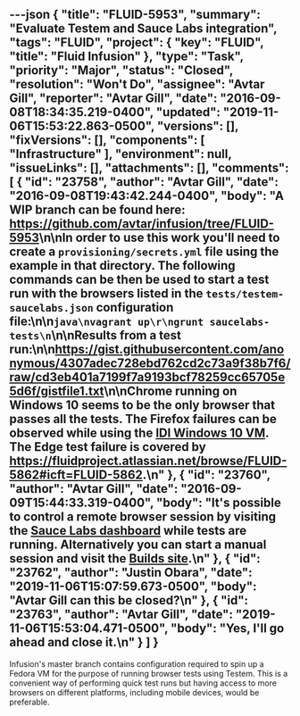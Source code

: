 ---json
{
  "title": "FLUID-5953",
  "summary": "Evaluate Testem and Sauce Labs integration",
  "tags": "FLUID",
  "project": {
    "key": "FLUID",
    "title": "Fluid Infusion"
  },
  "type": "Task",
  "priority": "Major",
  "status": "Closed",
  "resolution": "Won't Do",
  "assignee": "Avtar Gill",
  "reporter": "Avtar Gill",
  "date": "2016-09-08T18:34:35.219-0400",
  "updated": "2019-11-06T15:53:22.863-0500",
  "versions": [],
  "fixVersions": [],
  "components": [
    "Infrastructure"
  ],
  "environment": null,
  "issueLinks": [],
  "attachments": [],
  "comments": [
    {
      "id": "23758",
      "author": "Avtar Gill",
      "date": "2016-09-08T19:43:42.244-0400",
      "body": "A WIP branch can be found here: <https://github.com/avtar/infusion/tree/FLUID-5953>\n\nIn order to use this work you'll need to create a `provisioning/secrets.yml` file using the example in that directory. The following commands can be then be used to start a test run with the browsers listed in the `tests/testem-saucelabs.json` configuration file:\n\n```java\nvagrant up\r\ngrunt saucelabs-tests\n```\n\nResults from a test run:\n\n<https://gist.githubusercontent.com/anonymous/4307adec728ebd762cd2c73a9f38b7f6/raw/cd3eb401a7199f7a9193bcf78259cc65705e5d6f/gistfile1.txt>\n\nChrome running on Windows 10 seems to be the only browser that passes all the tests. The Firefox failures can be observed while using the [IDI Windows 10 VM](https://github.com/idi-ops/packer-windows). The Edge test failure is covered by <https://fluidproject.atlassian.net/browse/FLUID-5862#icft=FLUID-5862>.\n"
    },
    {
      "id": "23760",
      "author": "Avtar Gill",
      "date": "2016-09-09T15:44:33.319-0400",
      "body": "It's possible to control a remote browser session by visiting the [Sauce Labs dashboard](https://saucelabs.com/beta/dashboard/tests) while tests are running. Alternatively you can start a manual session and visit the [Builds site](http://build.fluidproject.org/infusion/tests/all-tests.html).\n"
    },
    {
      "id": "23762",
      "author": "Justin Obara",
      "date": "2019-11-06T15:07:59.673-0500",
      "body": "Avtar Gill can this be closed?\n"
    },
    {
      "id": "23763",
      "author": "Avtar Gill",
      "date": "2019-11-06T15:53:04.471-0500",
      "body": "Yes, I'll go ahead and close it.\n"
    }
  ]
}
---
Infusion's master branch contains configuration required to spin up a Fedora VM for the purpose of running browser tests using Testem. This is a convenient way of performing quick test runs but having access to more browsers on different platforms, including mobile devices, would be preferable.

        